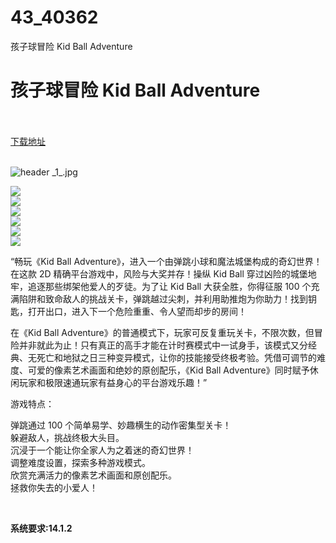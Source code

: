# 43_40362
孩子球冒险 Kid Ball Adventure
# 孩子球冒险 Kid Ball Adventure
 <br/></br>
[下载地址](https://www.switch520.cc/article/40362 "下载地址")
<br/></br>

<p><img title="header _1_.jpg" src="https://www.switch520.cc/muke_img/2022_08_24_2176bfd8b262e.jpg" alt="header _1_.jpg"></p>
<p><img src="https://cdn.akamai.steamstatic.com/steam/apps/1973010/ss_1b647981d9524c8fde429424ff982a91eb8b3627.600x338.jpg?t=1661162073"><br>
<img src="https://cdn.akamai.steamstatic.com/steam/apps/1973010/ss_010d21b7a9f21a9ba22d15feee0455bfbb9f9be0.600x338.jpg?t=1661162073"><br>
<img src="https://cdn.akamai.steamstatic.com/steam/apps/1973010/ss_b091fb82fb5125ce07d9e14c68752e7ff97919f5.600x338.jpg?t=1661162073"><br>
<img src="https://cdn.akamai.steamstatic.com/steam/apps/1973010/ss_afe10bfc17991d9415a43e1d2f354d9342a7b799.600x338.jpg?t=1661162073"><br>
<img src="https://cdn.akamai.steamstatic.com/steam/apps/1973010/ss_526294c0a9a49d40c0e033924cd4d5441084aeb7.600x338.jpg?t=1661162073"><br>
<img src="https://cdn.akamai.steamstatic.com/steam/apps/1973010/ss_b534ed24b4ab88295ce7fd45590d599c6adeb948.600x338.jpg?t=1661162073"></p>
<p>“畅玩《Kid Ball Adventure》，进入一个由弹跳小球和魔法城堡构成的奇幻世界！在这款 2D 精确平台游戏中，风险与大奖并存！操纵 Kid Ball 穿过凶险的城堡地牢，追逐那些绑架他爱人的歹徒。为了让 Kid Ball 大获全胜，你得征服 100 个充满陷阱和致命敌人的挑战关卡，弹跳越过尖刺，并利用助推炮为你助力！找到钥匙，打开出口，进入下一个危险重重、令人望而却步的房间！</p>
<p>在《Kid Ball Adventure》的普通模式下，玩家可反复重玩关卡，不限次数，但冒险并非就此为止！只有真正的高手才能在计时赛模式中一试身手，该模式又分经典、无死亡和地狱之日三种变异模式，让你的技能接受终极考验。凭借可调节的难度、可爱的像素艺术画面和绝妙的原创配乐，《Kid Ball Adventure》同时赋予休闲玩家和极限速通玩家有益身心的平台游戏乐趣！”</p>
<p>游戏特点：</p>
<p>弹跳通过 100 个简单易学、妙趣横生的动作密集型关卡！<br>
躲避敌人，挑战终极大头目。<br>
沉浸于一个能让你全家人为之着迷的奇幻世界！<br>
调整难度设置，探索多种游戏模式。<br>
欣赏充满活力的像素艺术画面和原创配乐。<br>
拯救你失去的小爱人！</p>
<p>&nbsp;</p>
<p><strong>系统要求:14.1.2</strong></p>



